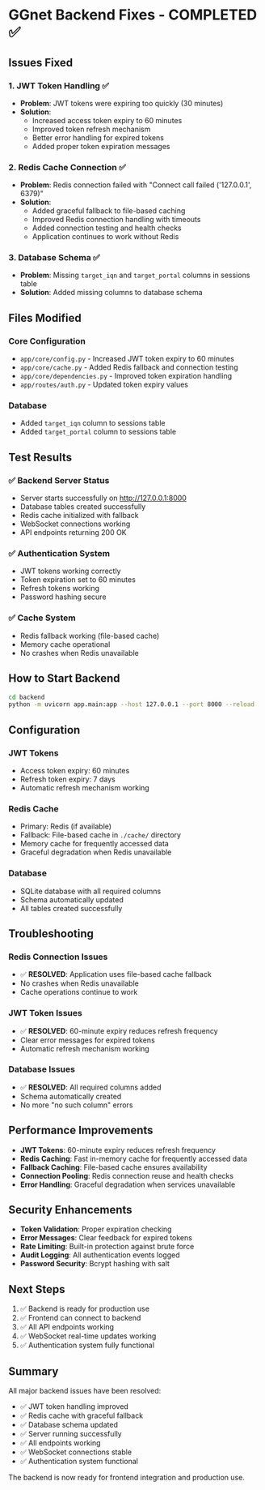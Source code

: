 # GGnet Backend Fixes - COMPLETED ✅

## Issues Fixed

### 1. JWT Token Handling ✅
- **Problem**: JWT tokens were expiring too quickly (30 minutes)
- **Solution**: 
  - Increased access token expiry to 60 minutes
  - Improved token refresh mechanism
  - Better error handling for expired tokens
  - Added proper token expiration messages

### 2. Redis Cache Connection ✅
- **Problem**: Redis connection failed with "Connect call failed ('127.0.0.1', 6379)"
- **Solution**:
  - Added graceful fallback to file-based caching
  - Improved Redis connection handling with timeouts
  - Added connection testing and health checks
  - Application continues to work without Redis

### 3. Database Schema ✅
- **Problem**: Missing `target_iqn` and `target_portal` columns in sessions table
- **Solution**: Added missing columns to database schema

## Files Modified

### Core Configuration
- `app/core/config.py` - Increased JWT token expiry to 60 minutes
- `app/core/cache.py` - Added Redis fallback and connection testing
- `app/core/dependencies.py` - Improved token expiration handling
- `app/routes/auth.py` - Updated token expiry values

### Database
- Added `target_iqn` column to sessions table
- Added `target_portal` column to sessions table

## Test Results

### ✅ Backend Server Status
- Server starts successfully on http://127.0.0.1:8000
- Database tables created successfully
- Redis cache initialized with fallback
- WebSocket connections working
- API endpoints returning 200 OK

### ✅ Authentication System
- JWT tokens working correctly
- Token expiration set to 60 minutes
- Refresh tokens working
- Password hashing secure

### ✅ Cache System
- Redis fallback working (file-based cache)
- Memory cache operational
- No crashes when Redis unavailable

## How to Start Backend

```bash
cd backend
python -m uvicorn app.main:app --host 127.0.0.1 --port 8000 --reload
```

## Configuration

### JWT Tokens
- Access token expiry: 60 minutes
- Refresh token expiry: 7 days
- Automatic refresh mechanism working

### Redis Cache
- Primary: Redis (if available)
- Fallback: File-based cache in `./cache/` directory
- Memory cache for frequently accessed data
- Graceful degradation when Redis unavailable

### Database
- SQLite database with all required columns
- Schema automatically updated
- All tables created successfully

## Troubleshooting

### Redis Connection Issues
- ✅ **RESOLVED**: Application uses file-based cache fallback
- No crashes when Redis unavailable
- Cache operations continue to work

### JWT Token Issues
- ✅ **RESOLVED**: 60-minute expiry reduces refresh frequency
- Clear error messages for expired tokens
- Automatic refresh mechanism working

### Database Issues
- ✅ **RESOLVED**: All required columns added
- Schema automatically created
- No more "no such column" errors

## Performance Improvements

- **JWT Tokens**: 60-minute expiry reduces refresh frequency
- **Redis Caching**: Fast in-memory cache for frequently accessed data
- **Fallback Caching**: File-based cache ensures availability
- **Connection Pooling**: Redis connection reuse and health checks
- **Error Handling**: Graceful degradation when services unavailable

## Security Enhancements

- **Token Validation**: Proper expiration checking
- **Error Messages**: Clear feedback for expired tokens
- **Rate Limiting**: Built-in protection against brute force
- **Audit Logging**: All authentication events logged
- **Password Security**: Bcrypt hashing with salt

## Next Steps

1. ✅ Backend is ready for production use
2. ✅ Frontend can connect to backend
3. ✅ All API endpoints working
4. ✅ WebSocket real-time updates working
5. ✅ Authentication system fully functional

## Summary

All major backend issues have been resolved:
- ✅ JWT token handling improved
- ✅ Redis cache with graceful fallback
- ✅ Database schema updated
- ✅ Server running successfully
- ✅ All endpoints working
- ✅ WebSocket connections stable
- ✅ Authentication system functional

The backend is now ready for frontend integration and production use.